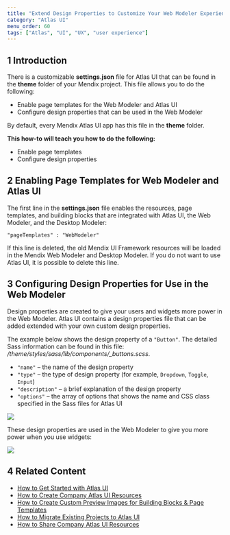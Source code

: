 ```yaml
---
title: "Extend Design Properties to Customize Your Web Modeler Experience"
category: "Atlas UI"
menu_order: 60
tags: ["Atlas", "UI", "UX", "user experience"]
---
```


## 1 Introduction

There is a customizable **settings.json** file for Atlas UI that can be found in the **theme** folder of your Mendix project. This file allows you to do the following:

* Enable page templates for the Web Modeler and Atlas UI
* Configure design properties that can be used in the Web Modeler

By default, every Mendix Atlas UI app has this file in the **theme** folder.

**This how-to will teach you how to do the following:**

* Enable page templates
* Configure design properties

## 2 Enabling Page Templates for Web Modeler and Atlas UI

The first line in the **settings.json** file enables the resources, page templates, and building blocks that are integrated with Atlas UI, the Web Modeler, and the Desktop Modeler:

 ```"pageTemplates" : "WebModeler"```

If this line is deleted, the old Mendix UI Framework resources will be loaded in the Mendix Web Modeler and Desktop Modeler. If you do not want to use Atlas UI, it is possible to delete this line.

## 3 Configuring Design Properties for Use in the Web Modeler

Design properties are created to give your users and widgets more power in the Web Modeler. Atlas UI contains a design properties file that can be added extended with your own custom design properties.

The example below shows the design property of a `"Button"`. The detailed Sass information can be found in this file: */theme/styles/sass/lib/components/_buttons.scss*.

* `"name"` – the name of the design property
* `"type"` – the type of design property (for example, `Dropdown`, `Toggle`, `Input`)
* `"description"` – a brief explanation of the design property
* `"options"` – the array of options that shows the name and CSS class specified in the Sass files for Atlas UI

![](attachments/howto/extend_settings.png)

These design properties are used in the Web Modeler to give you more power when you use widgets:

![](attachments/howto/extend_settings_in_wm.png)

## 4 Related Content

* [How to Get Started with Atlas UI](get-started-with-atlasui)
* [How to Create Company Atlas UI Resources](create-company-atlas-ui-resources)
* [How to Create Custom Preview Images for Building Blocks & Page Templates](create-custom-preview-images-for-building-blocks-and-page-templates)
* [How to Migrate Existing Projects to Atlas UI](migrate-existing-projects-to-atlasui)
* [How to Share Company Atlas UI Resources](share-company-atlas-ui-resources)